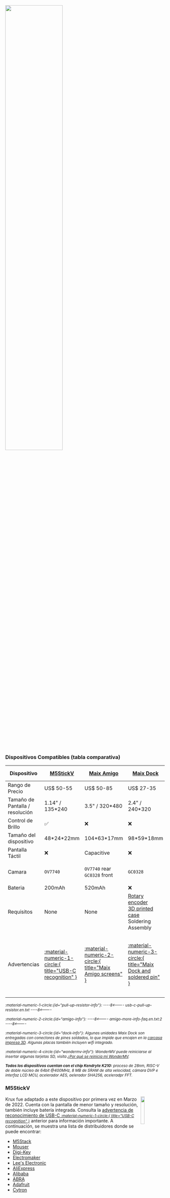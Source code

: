 <img src="../img/krux-devices.jpg" style="width: 60%; min-width: 300px;">

### Dispositivos Compatibles (tabla comparativa)

| Dispositivo | [M5StickV](#m5stickv) | [Maix Amigo](#maix-amigo) | [Maix Dock](#maix-dock) | [Yahboom k210 module](#yahboom-k210-module) | [Maix Cube](#maix-cube) | [WonderMV](#wondermv) | [TZT](#tzt) |
| ------------- | ------------- | ------------- | ------------- | ------------- | ------------- | ------------- | ------------- |
| Rango de Precio | US$ 50-55 | US$ 50-85 | US$ 27-35  | US$ 45-61 | US$ 34-49 | US$ 58-86 | US$ 48 |
| Tamaño de Pantalla / resolución | 1.14" / 135*240 | 3.5" / 320*480 | 2.4" / 240*320 | 2" / 240*320 | 1.3" / 240*240 | 2" / 240*320 | 2" / 240*320 |
| Control de Brillo | :white_check_mark: | :x: | :x: | :x: | :white_check_mark: | :white_check_mark: | :x: |
| Tamaño del dispositivo | 48\*24\*22mm | 104\*63\*17mm | 98\*59\*18mm | 57\*41\*17mm | 40\*40\*16mm | 59\*41\*17mm | 57\*41\*16mm |
| Pantalla Táctil | :x: | Capacitive | :x: | Capacitive | :x: | Capacitive | Capacitive |
| Camara | `OV7740` | `OV7740` rear<br>`GC0328` front | `GC0328` | `OV2640` <i style="font-size: 85%">(VER:1.0)</i> or<br>`GC2145` <i style="font-size: 85%">(VER:1.1)</i> | `OV7740` | `GC2145` | `GC2145` or<br>`GC0328` |
| Bateria  | 200mAh | 520mAh | :x: | :x: | 200mAh | :x: | :x: |
| Requisitos | None | None | [Rotary encoder](https://duckduckgo.com/?q=ky-040)<br> [3D printed case](https://github.com/selfcustody/DockEncoderCase)<br> Soldering<br>Assembly | None | None | None | None |
| Advertencias  | [:material-numeric-1-circle:{ title="USB-C recognition" }](#pull-up-resistor-info) | [:material-numeric-2-circle:{ title="Maix Amigo screens" }](#amigo-info) | [:material-numeric-3-circle:{ title="Maix Dock and soldered pin" }](#dock-info) | Micro USB | 3-Way button | [:material-numeric-1-circle:{ title="USB-C recognition" }](#pull-up-resistor-info) [:material-numeric-4-circle:{ title="WonderMV and SD card" }](#wondermv-info) | None |

<i style="font-size: 85%">:material-numeric-1-circle:{id="pull-up-resistor-info"}:
----8<----
usb-c-pull-up-resistor.en.txt
----8<----
</i>

<i style="font-size: 85%">:material-numeric-2-circle:{id="amigo-info"}:
----8<----
amigo-more-info-faq.en.txt:2
----8<----
</i>

<i style="font-size: 85%">:material-numeric-3-circle:{id="dock-info"}:
Algunas unidades Maix Dock son entregadas con conectores de pines soldados, lo que impide que encajen en la [carcasa impresa 3D](https://github.com/selfcustody/DockEncoderCase). Algunas placas también incluyen wifi integrado. 
</i>

<i style="font-size: 85%">:material-numeric-4-circle:{id="wondermv-info"}:
WonderMV puede reiniciarse al insertar algunas tarjetas SD, visita [¿Por qué se reinicia mi WonderMV](troubleshooting.md/#why-does-my-wondermv-reboot-when-i-insert-an-sd-card).
</i>

<i style="font-size: 85%">**Todos los dispositivos cuentan con el chip Kendryte K210:**
proceso de 28nm, RISC-V de doble núcleo de 64bit @400MHz, 8 MB de SRAM de alta velocidad, cámara DVP e interfaz LCD MCU, acelerador AES, aelerador SHA256, aceleradpr FFT.
</i>

### M5StickV
<img src="../img/maixpy_m5stickv/logo-250.png" align="right" style="width: 15%;">

Krux fue adaptado a este dispositivo por primera vez en Marzo de 2022. Cuenta con la pantalla de menor tamaño y resolución, también incluye batería integrada. Consulta la [advertencia de reconocimiento de USB-C <i style="font-size: 85%">:material-numeric-1-circle:{ title="USB-C recognition" }](#pull-up-resistor-info)</i> anterior para información importante. A continuación, se muestra una lista de distribuidores donde se puede encontrar:

- [M5Stack](https://shop.m5stack.com/products/stickv)
- [Mouser](https://www.mouser.com/c/?q=m5stickv)
- [Digi-Key](https://www.digikey.com/en/products/detail/m5stack-technology-co-ltd/K027/10492135)
- [Electromaker](https://www.electromaker.io/shop/product/m5stickv-k210-ai-camera-without-wifi)
- [Lee's Electronic](https://leeselectronic.com/en/product/169940-m5stick-ai-camera-kendryte-k210-risc-v-core-no-wifi.html)
- [AliExpress](https://www.aliexpress.com/w/wholesale-stickv-k210.html)
- [Alibaba](https://www.alibaba.com/trade/search?SearchText=stickv+k210)
- [ABRA](https://abra-electronics.com/sensors/cameras/m5stickv-k210-ai-camera-ideal-for-machine-vision.html)
- [Adafruit](https://www.adafruit.com/product/4321)
- [Cytron](https://www.cytron.io/c-development-tools/c-fpga/p-m5stickv-k210-ai-camera-without-wifi)

<div style="clear: both"></div>

### Maix Amigo
<img src="../img/maixpy_amigo/logo-300.png" align="right" style="width: 16%;">

Krux a sido compatible con este dispositivo desde su segunda versión en Agosto de 2022. Ofrece la pantalla con mayor tamaño y resolución, pantalla táctil y batería integrada. A continuación, se muestra una lista de distribuidores donde está disponible:

- [AliExpress](https://www.aliexpress.com/w/wholesale-sipeed-amigo.html)
- [Seeed Studio](https://www.seeedstudio.com/Sipeed-Maix-Amigo-p-4689.html)
- [Digi-Key](https://www.digikey.com/en/products/detail/seeed-technology-co-ltd/102110463/13168813)
- [Mouser](https://www.mouser.com/c/?q=sipeed)
- [Electromaker](https://www.electromaker.io/shop/search/sipeed)
- [スイッチサイエンス](https://www.switch-science.com/search?q=maix+amigo)

<div style="clear: both"></div>

### Yahboom k210 module
<img src="../img/maixpy_yahboom/logo-312.png" align="right" style="width: 16%;">

Con soporte de Krux desde marzo de 2024, este dispositivo cuenta con pantalla táctil e incluye una tarjeta compatible de 32 GB, un lector de tarjetas USB, un conector PH2.0 macho-a-macho de 4 pines y un adaptador PH2.0 hembra para conectarlo a una [impresora térmica](#optional-ttl-serial-thermal-printer). A continuación, se muestra una lista de distribuidores donde está disponible:

- [AliExpress](https://www.aliexpress.com/w/wholesale-yahboom-k210-module.html)
- [Amazon](https://www.amazon.com/s?k=Yahboom+k210+module)
- [Yahboom Store](https://category.yahboom.net/collections/mb-module/products/k210-module)
- [ETC HK Shop](https://www.etchkshop.com/products/k210-module-ai-camera)

<div style="clear: both"></div>

### Maix Cube
<img src="../img/maixpy_cube/logo-400.png" align="right" style="width: 18%;">

Con soporte de Krux desde julio de 2024, este dispositivo cuenta con la segunda pantalla y resolución más pequeñas, un botón de tres direcciones y batería integrada. A continuación, se muestra una lista de distribuidores donde está disponible:

- [Seeed Studio](https://www.seeedstudio.com/Sipeed-Maix-Cube-p-4553.html)
- [Mouser](https://www.mouser.com/c/?q=sipeed)
- [Electromaker](https://www.electromaker.io/shop/search/sipeed)
- [Digi-Key](https://www.digikey.com.br/en/products/filter/embedded-mcu-dsp-evaluation-boards/786?s=N4IgTCBcDaIM4EsAOBTFATEBdAvkA)
- [AliExpress](https://www.aliexpress.com/w/wholesale-sipeed-cube.html)
- [Amazon](https://www.amazon.com/s?k=k210+cube)

<div style="clear: both"></div>

### WonderMV
<img src="../img/maixpy_wonder_mv/logo-304.png" align="right" style="width: 16%;">

Con soporte de Krux desde septiembre de 2024, este dispositivo de pantalla táctil cuenta con una placa trasera metálica e incluye una tarjeta compatible de 32 GB, un lector de tarjetas USB y dos cables macho a macho con conector 5264 de 4 pines para conectarlo a una [impresora térmica.](#optional-ttl-serial-thermal-printer). Consulte la [advertencia de reconocimiento de USB-C <i style="font-size: 85%">:material-numeric-1-circle:{ title="USB-C recognition" }](#pull-up-resistor-info)</i> y la [adverencia de tarjeta SD <i style="font-size: 85%">:material-numeric-4-circle:{ title="WonderMV and SD card" }](#wondermv-info)</i> para obtener información importante. Los siguientes distribuidores ofrecen este dispositivo:

- [AliExpress](https://www.aliexpress.com/w/wholesale-k210-wondermv.html)
- [Amazon](https://www.amazon.com/s?k=k210+WonderMV)
- [Hiwonder Store](https://www.hiwonder.com/products/wondermv)
- [Ruten](https://www.ruten.com.tw/item/show?22351444721094)
- [飆機器人](https://shop.playrobot.com/products/veo0116)

<div style="clear: both"></div>


### TZT
<img src="../img/maixpy_tzt/logo-314.png" align="right" style="width: 16%;">

Con soporte de Krux desde octubre de 2025, este dispositivo de pantalla táctil viene con una carcasa de aluminio fresado de primera calidad y cuenta con cinco botones. Disponible a través de los siguientes distribuidores:

- [AliExpress](https://www.aliexpress.com/w/wholesale-tzt-canmv-k210.html)

<div style="clear: both"></div>



### Maix Dock
<img src="../img/maixpy_dock/logo-302.png" align="right" style="width: 16%;">

Para los aficionados al bricolaje, Krux ofrece soporte para el Maix Dock desde agosto de 2022. Estos kits incluyen una placa y una pantalla, pero requieren que adquieras un codificador rotatorio o botones por separado y que montes el dispositivo tú mismo. Algunas placas Maix Dock también incluyen wifi.

Aquí tienes ejemplos de montaje con instrucciones para recrearlos:

- [https://github.com/selfcustody/DockEncoderCase](https://github.com/selfcustody/DockEncoderCase)

Disponible en los siguientes distribuidores:

- [Mouser](https://www.mouser.com/c/?q=sipeed)
- [Electromaker](https://www.electromaker.io/shop/search/sipeed)
- [Digi-Key](https://www.digikey.com.br/en/products/filter/embedded-mcu-dsp-evaluation-boards/786?s=N4IgTCBcDaIM4EsAOBTFATEBdAvkA)
- [AliExpress](https://www.aliexpress.com/w/wholesale-sipeed-maix.html)
- [Amazon](https://www.amazon.com/s?k=sipeed+k210)

<div style="clear: both"></div>

## Otras Piezas
### Cable de carga USB-C o Micro USB
Este viene con el dispositivo. Es necesario para alimentarlo, cargarlo (si tiene batería) y para instalar ("flashear") el programa inicialmente.

### (Opcional) Tarjeta MicroSD
----8<----
sd-card-info-faq.en.txt
----8<----
Yahboom incluye una tarjeta compatible de 32 GB. El tamaño de la tarjeta no es importante; una tarjeta de más de unos pocos megabytes será suficiente.

### (Opcional) Impresora Térmica Serial TTL
----8<----
warning-printer.en.txt
----8<----

Krux puede imprimir todos los códigos QR que genera, incluyendo los de mnemónicos, xpubs, copias de seguridad de billetera y PSBT firmados, utilizando una impresora térmica conectada localmente a través de su puerto serial.

Muchas impresoras térmicas serie TTL son compatibles, pero actualmente la [Goojprt QR203](https://www.aliexpress.com/w/wholesale-Goojprt-QR203.html) ofrece la mejor compatibilidad (excepto que esta impresora solo admite caracteres ASCII o chinos; los caracteres no ASCII se imprimirán como chinos). El [paquete de inicio de la impresora Adafruit](https://www.adafruit.com/product/600) también es una opción práctica para empezar, ya que incluye todos los componentes necesarios para imprimir (excepto el cable de conversión). Para garantizar un funcionamiento correcto, habilite el controlador de la impresora en [ajustes](getting-started/settings.md/#thermal), configure el pin de transmisión y la velocidad en baudios a 19200 o 9600 (según la impresora), como se explica en este [tutorial de la impresora Adafruit](https://learn.adafruit.com/mini-thermal-receipt-printer/first-test). Necesitará conectar el Tx del dispositivo al Rx de la impresora y la tierra del dispositivo a la tierra de la impresora. No conecte ningún otro pin, ya que una conexión incorrecta podría dañar el dispositivo. La impresora requiere una fuente de alimentación dedicada, generalmente con una salida de 5 a 9 V (o 12 V) y capaz de suministrar al menos 2 A. Para más información, [consulte esta discusión](https://github.com/selfcustody/krux/discussions/312).

#### Cable de Conversión 
Para conectar la impresora a M5StickV, Amigo o Cube, necesitará un [cable de conversión Grove](https://store-usa.arduino.cc/products/grove-4-pin-male-to-grove-4-pin-cable-5-pcs) con un conector Grove macho de 4 pines en un extremo (para conectarlo al dispositivo) y puentes macho de 4 pines en el otro (para conectarlo a la impresora). Compruebe primero la conexión de su dispositivo y modelo de impresora. Yahboom incluye un conector hembra PH2.0 de 4 pines; Dock no tiene conector; WonderMV incluye un conector Molex 51004 de 4 pines (para usar con servo inteligente). Para una conexión más fiable, se recomienda cortar y soldar los cables personalizados en lugar de usar puentes. Aquí tenemos una descripción de algunos [estándares de conectores de circuitos interintegrados (I2C)](https://www.cable-tester.com/i2c-pin-out/).